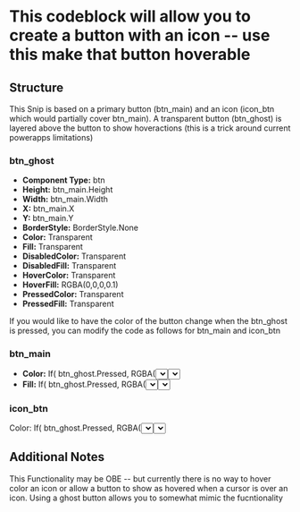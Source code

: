 # This codeblock will allow you to create a button with an icon -- use this make that button hoverable

## Structure

This Snip is based on a primary button (btn_main) and an icon (icon_btn which would partially cover btn_main). A transparent button (btn_ghost) is layered above the button to show hoveractions (this is a trick around current powerapps limitations)

### btn_ghost

- **Component Type:** btn
- **Height:** btn_main.Height
- **Width:** btn_main.Width
- **X:** btn_main.X
- **Y:** btn_main.Y
- **BorderStyle:** BorderStyle.None
- **Color:** Transparent
- **Fill:** Transparent
- **DisabledColor:** Transparent
- **DisabledFill:** Transparent
- **HoverColor:** Transparent
- **HoverFill:** RGBA(0,0,0,0.1)
- **PressedColor:** Transparent
- **PressedFill:** Transparent

If you would like to have the color of the button change when the btn_ghost is pressed, you can modify the code as follows for btn_main and icon_btn

### btn_main

- **Color:** If( btn_ghost.Pressed, RGBA(<select color>), RGBA(<select default>))
- **Fill:** If( btn_ghost.Pressed, RGBA(<select color>), RGBA(<select default>))

### icon_btn

Color: If( btn_ghost.Pressed, RGBA(<select color>), RGBA(<select default>))

## Additional Notes

This Functionality may be OBE -- but currently there is no way to hover color an icon or allow a button to show as hovered when a cursor is over an icon. Using a ghost button allows you to somewhat mimic the fucntionality
